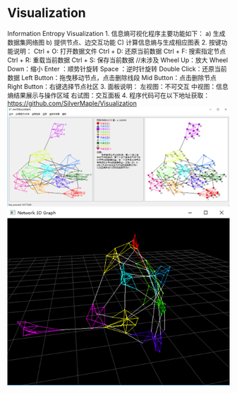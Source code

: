 # Visualization
Information Entropy Visualization
    1.	信息熵可视化程序主要功能如下：
    a)	生成数据集网络图
    b)	提供节点、边交互功能
    C)	计算信息熵与生成相应图表
    2. 按键功能说明：
    Ctrl   +   O: 打开数据文件 
    Ctrl   +   D: 还原当前数据
    Ctrl   +   F: 搜索指定节点
    Ctrl   +   R: 重载当前数据
    Ctrl   +   S: 保存当前数据 //未涉及
    Wheel   Up：放大
    Wheel Down：缩小
    Enter       ：顺势针旋转
    Space       ：逆时针旋转
    Double Click：还原当前数据
    Left  Button：拖曳移动节点，点击删除线段
    Mid   Button：点击删除节点
    Right Button：右键选择节点社区
    3. 面板说明：
    左视图：不可交互
    中视图：信息熵结果展示与操作区域
    右试图：交互面板
    4. 程序代码可在以下地址获取：
    https://github.com/SilverMaple/Visualization
![Image 1](https://github.com/SilverMaple/Visualization/blob/master/c_plus/UI_1.png)
![Image 2](https://github.com/SilverMaple/Visualization/blob/master/c_plus/UI_2.png)
